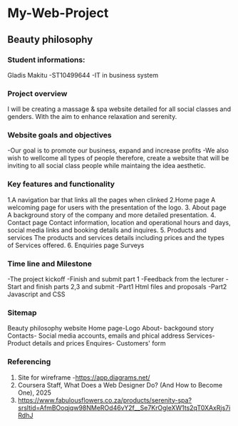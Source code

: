 # My-Web-Project
## Beauty philosophy
### Student informations: 
Gladis Makitu 
-ST10499644
-IT in business system
### Project overview
I will be creating a massage & spa website detailed for all social classes and genders. With the aim to enhance relaxation and serenity.
### Website goals and objectives
-Our goal is to promote our business, expand and increase profits
-We also wish to wellcome all types of people therefore, create a website that will be inviting to all social class people while maintaing the idea aesthetic.
### Key features and functionality
1.A navigation bar that links all the pages when clinked
2.Home page
A welcoming page for users with the presentation of the logo.
3. About page
A background story of the company and more detailed presentation.
4. Contact page
	Contact information, location and operational hours and days, social media links and booking details and inquires. 
5. Products and services
	The products and services details including prices and the types of Services offered.
6. Enquiries page
Surveys
### Time line and Milestone
-The project kickoff 
-Finish and submit part 1
-Feedback from the lecturer 
-Start and finish parts 2,3 and submit
-Part1 Html files and proposals
-Part2 Javascript and CSS
### Sitemap
Beauty philosophy website
Home page-Logo
About- backgound story
Contacts- Social media accounts, emails and phical address
Services- Product details and prices
Enquires- Customers' form
### Referencing
1.	Site for wireframe -https://app.diagrams.net/ 
2.	 Coursera Staff, What Does a Web Designer Do? (And How to Become One), 2025
3.	https://www.fabulousflowers.co.za/products/serenity-spa?srsltid=AfmBOoqjqw98NMeROd46vY2f__Se7KrOgleXW1ts2qT0XAxRjs7iRdhJ

